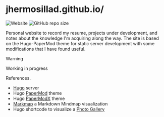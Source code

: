 # jhermosillad.github.io/

![Website](https://img.shields.io/website?url=https%3A%2F%2Fjhermosillad.github.io%2F&up_message=online&up_color=blue) ![GitHub repo size](https://img.shields.io/github/repo-size/jhermosillad/jhermosillad.github.io)

Personal website to record my resume, projects under development, and notes about the knowledge I'm acquiring along the way. The site is based on the Hugo-PaperMod theme for static server development with some modifications that I have found useful.

> [!WARNING]  
> Working in progress

References.
- [Hugo](https://gohugo.io/getting-started/quick-start/) server
- Hugo [PaperMod](https://github.com/adityatelange/hugo-PaperMod) theme
- Hugo [PaperModX](https://github.com/reorx/hugo-PaperModX) theme
- [Markmap](https://markmap.js.org/) a Markdown Mindmap visualization
- Hugo shortcode to visualize a [Photo Gallery](https://github.com/liwenyip/hugo-easy-gallery/)
